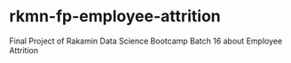 # rkmn-fp-employee-attrition
Final Project of Rakamin Data Science Bootcamp Batch 16 about Employee Attrition
